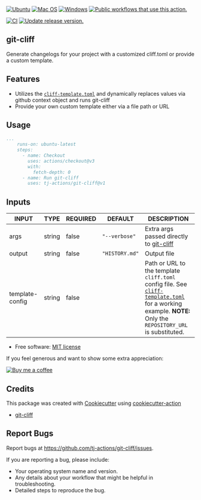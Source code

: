 [![Ubuntu](https://img.shields.io/badge/Ubuntu-E95420?style=for-the-badge\&logo=ubuntu\&logoColor=white)](https://docs.github.com/en/actions/reference/workflow-syntax-for-github-actions#jobsjob_idruns-on)
[![Mac OS](https://img.shields.io/badge/mac%20os-000000?style=for-the-badge\&logo=macos\&logoColor=F0F0F0)](https://docs.github.com/en/actions/reference/workflow-syntax-for-github-actions#jobsjob_idruns-on)
[![Windows](https://img.shields.io/badge/Windows-0078D6?style=for-the-badge\&logo=windows\&logoColor=white)](https://docs.github.com/en/actions/reference/workflow-syntax-for-github-actions#jobsjob_idruns-on)
[![Public workflows that use this action.](https://img.shields.io/endpoint?style=for-the-badge\&url=https%3A%2F%2Fused-by.vercel.app%2Fapi%2Fgithub-actions%2Fused-by%3Faction%3Dtj-actions%2Fgit-cliff%26badge%3Dtrue)](https://github.com/search?o=desc\&q=tj-actions+git-cliff+path%3A.github%2Fworkflows+language%3AYAML\&s=\&type=Code)

[![CI](https://github.com/tj-actions/git-cliff/workflows/CI/badge.svg)](https://github.com/tj-actions/git-cliff/actions?query=workflow%3ACI)
[![Update release version.](https://github.com/tj-actions/git-cliff/workflows/Update%20release%20version./badge.svg)](https://github.com/tj-actions/git-cliff/actions?query=workflow%3A%22Update+release+version.%22)

## git-cliff

Generate changelogs for your project with a customized cliff.toml or provide a custom template.

## Features

*   Utilizes the [`cliff-template.toml`](./cliff-template.toml) and dynamically replaces values via github context object and runs git-cliff
*   Provide your own custom template either via a file path or URL

## Usage

```yaml
...
    runs-on: ubuntu-latest
    steps:
      - name: Checkout
        uses: actions/checkout@v3
        with:
          fetch-depth: 0
      - name: Run git-cliff
        uses: tj-actions/git-cliff@v1
```

## Inputs

<!-- AUTO-DOC-INPUT:START - Do not remove or modify this section -->

|      INPUT      |  TYPE  | REQUIRED |    DEFAULT     |                                                                                        DESCRIPTION                                                                                         |
|-----------------|--------|----------|----------------|--------------------------------------------------------------------------------------------------------------------------------------------------------------------------------------------|
|      args       | string |  false   | `"--verbose"`  |                                            Extra args passed directly to [git-cliff](https://github.com/orhun/git-cliff#command-line-arguments)                                            |
|     output      | string |  false   | `"HISTORY.md"` |                                                                                        Output file                                                                                         |
| template-config | string |  false   |                | Path or URL to the template<br> `cliff.toml` config file. See [`cliff-template.toml`](./cliff-template.toml) for a working example. **NOTE:** Only the<br>`REPOSITORY_URL` is substituted. |

<!-- AUTO-DOC-INPUT:END -->

*   Free software: [MIT license](LICENSE)

If you feel generous and want to show some extra appreciation:

[![Buy me a coffee][buymeacoffee-shield]][buymeacoffee]

[buymeacoffee]: https://www.buymeacoffee.com/jackton1

[buymeacoffee-shield]: https://www.buymeacoffee.com/assets/img/custom_images/orange_img.png

## Credits

This package was created with [Cookiecutter](https://github.com/cookiecutter/cookiecutter) using [cookiecutter-action](https://github.com/tj-actions/cookiecutter-action)

*   [git-cliff](https://github.com/orhun/git-cliff)

## Report Bugs

Report bugs at https://github.com/tj-actions/git-cliff/issues.

If you are reporting a bug, please include:

*   Your operating system name and version.
*   Any details about your workflow that might be helpful in troubleshooting.
*   Detailed steps to reproduce the bug.
